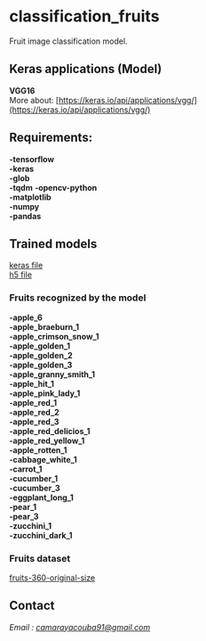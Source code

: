 # classification_fruits
Fruit image classification model.

## Keras applications (Model)
**VGG16**  
More about: [https://keras.io/api/applications/vgg/](https://keras.io/api/applications/vgg/)

## Requirements:
**-tensorflow**  
**-keras**  
**-glob**  
**-tqdm** 
**-opencv-python**  
**-matplotlib**  
**-numpy**  
**-pandas**  

## Trained models
[keras file](https://drive.google.com/file/d/1GoNb9SFNb48lg1sPdWrEIuJsIdGAdrVm/view?usp=drive_link)  
[h5 file](https://drive.google.com/file/d/1H3ohKAIGdPCsYU3nRintvbpXMGXjJG_Y/view?usp=sharing)

### Fruits recognized by the model
**-apple_6**  
**-apple_braeburn_1**  
**-apple_crimson_snow_1**  
**-apple_golden_1**  
**-apple_golden_2**  
**-apple_golden_3**  
**-apple_granny_smith_1**  
**-apple_hit_1**  
**-apple_pink_lady_1**  
**-apple_red_1**  
**-apple_red_2**  
**-apple_red_3**  
**-apple_red_delicios_1**  
**-apple_red_yellow_1**  
**-apple_rotten_1**  
**-cabbage_white_1**  
**-carrot_1**  
**-cucumber_1**  
**-cucumber_3**  
**-eggplant_long_1**  
**-pear_1**  
**-pear_3**  
**-zucchini_1**  
**-zucchini_dark_1**  

### Fruits dataset
[fruits-360-original-size](https://codeload.github.com/fruits-360/fruits-360-original-size/zip/refs/heads/main)

## Contact
*Email : camarayacouba91@gmail.com*
